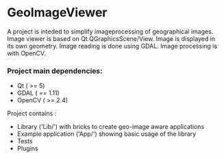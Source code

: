 GeoImageViewer
==============

A project is inteded to simplify imageprocessing of geographical images. Image viewer is based on Qt QGraphicsScene/View. Image is displayed in its own geometry. Image reading is done using GDAL. Image processing is with OpenCV. 




### Project main dependencies:
* Qt ( >= 5)
* GDAL ( == 1.11)
* OpenCV ( >= 2.4)


Project contains :
* Library ('Lib/') with bricks to create geo-image aware applications 
* Example application ('App/') showing basic usage of the library
* Tests
* Plugins
